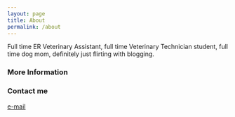 ```yaml
---
layout: page
title: About
permalink: /about
---
```


Full time ER Veterinary Assistant, full time Veterinary Technician student, full time dog mom, definitely just flirting with blogging.

### More Information


### Contact me

[e-mail](mailto:enmayhugh@gmail.com)
